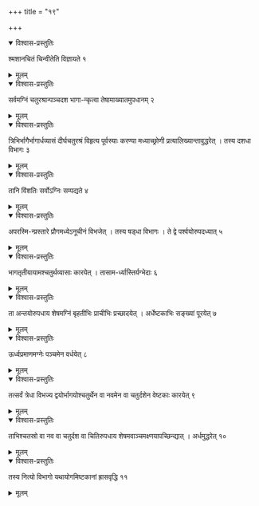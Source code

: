 +++
title = "१९"

+++


<details open><summary>विश्वास-प्रस्तुतिः</summary>

श्मशानचितं चिन्वीतेति विज्ञायते १
</details>

<details><summary>मूलम्</summary>

श्मशानचितं चिन्वीतेति विज्ञायते १
</details>


<details open><summary>विश्वास-प्रस्तुतिः</summary>

सर्वमग्निं चतुरश्रान्पञ्चदश भागा-न्कृत्वा तेषामाख्यातमुपधानम् २
</details>

<details><summary>मूलम्</summary>

सर्वमग्निं चतुरश्रान्पञ्चदश भागा-न्कृत्वा तेषामाख्यातमुपधानम् २
</details>


<details open><summary>विश्वास-प्रस्तुतिः</summary>

त्रिभिर्भागैर्भागार्धव्यासं दीर्घचतुरश्रं विहृत्य पूर्वस्याः करण्या मध्याच्छ्रोणी प्रत्यालिख्यान्तावुद्धरेत् । तस्य दशधा विभागः ३
</details>

<details><summary>मूलम्</summary>

त्रिभिर्भागैर्भागार्धव्यासं दीर्घचतुरश्रं विहृत्य पूर्वस्याः करण्या मध्याच्छ्रोणी प्रत्यालिख्यान्तावुद्धरेत् । तस्य दशधा विभागः ३
</details>


<details open><summary>विश्वास-प्रस्तुतिः</summary>

तानि विंशतिः सर्वोऽग्निः सम्पद्यते ४
</details>

<details><summary>मूलम्</summary>

तानि विंशतिः सर्वोऽग्निः सम्पद्यते ४
</details>


<details open><summary>विश्वास-प्रस्तुतिः</summary>

अपरस्मि-न्प्रस्तारे प्रौगमध्येऽनूचीनं विभजेत् । तस्य षड्धा विभागः । ते द्वे पर्श्वयोरुपदध्यात् ५
</details>

<details><summary>मूलम्</summary>

अपरस्मि-न्प्रस्तारे प्रौगमध्येऽनूचीनं विभजेत् । तस्य षड्धा विभागः । ते द्वे पर्श्वयोरुपदध्यात् ५
</details>


<details open><summary>विश्वास-प्रस्तुतिः</summary>

भागतृतीयायामश्चतुर्थव्यासाः कारयेत् । तासाम-र्ध्यास्तिर्यग्भेदाः ६
</details>

<details><summary>मूलम्</summary>

भागतृतीयायामश्चतुर्थव्यासाः कारयेत् । तासाम-र्ध्यास्तिर्यग्भेदाः ६
</details>


<details open><summary>विश्वास-प्रस्तुतिः</summary>

ता अन्तयोरुपधाय शेषमग्निं बृहतीभिः प्राचीभिः प्रच्छादयेत् । अर्धेष्टकाभिः सङ्ख्यां पूरयेत् ७
</details>

<details><summary>मूलम्</summary>

ता अन्तयोरुपधाय शेषमग्निं बृहतीभिः प्राचीभिः प्रच्छादयेत् । अर्धेष्टकाभिः सङ्ख्यां पूरयेत् ७
</details>


<details open><summary>विश्वास-प्रस्तुतिः</summary>

ऊर्ध्वप्रमाणमग्नेः पञ्चमेन वर्धयेत् ८
</details>

<details><summary>मूलम्</summary>

ऊर्ध्वप्रमाणमग्नेः पञ्चमेन वर्धयेत् ८
</details>


<details open><summary>विश्वास-प्रस्तुतिः</summary>

तत्सर्वं त्रेधा विभज्य द्वयोर्भागयोश्चतुर्थेन वा नवमेन वा चतुर्दशेन वेष्टकाः कारयेत् ९
</details>

<details><summary>मूलम्</summary>

तत्सर्वं त्रेधा विभज्य द्वयोर्भागयोश्चतुर्थेन वा नवमेन वा चतुर्दशेन वेष्टकाः कारयेत् ९
</details>


<details open><summary>विश्वास-प्रस्तुतिः</summary>

ताभिश्चतस्रो वा नव वा चतुर्दश वा चितिरुपधाय शेषमवाञ्चमक्ष्णयापच्छिन्द्यात् । अर्धमुद्धरेत् १०
</details>

<details><summary>मूलम्</summary>

ताभिश्चतस्रो वा नव वा चतुर्दश वा चितिरुपधाय शेषमवाञ्चमक्ष्णयापच्छिन्द्यात् । अर्धमुद्धरेत् १०
</details>


<details open><summary>विश्वास-प्रस्तुतिः</summary>

तस्य नित्यो विभागो यथायोगमिष्टकानां ह्रासवृद्धि ११
</details>

<details><summary>मूलम्</summary>

तस्य नित्यो विभागो यथायोगमिष्टकानां ह्रासवृद्धि ११
</details>
